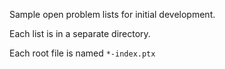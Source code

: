 
Sample open problem lists for initial development.

Each list is in a separate directory.

Each root file is named `*-index.ptx`

